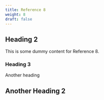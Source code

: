 ```yaml
---
title: Reference 8
weight: 8
draft: false
---
```


## Heading 2

This is some dummy content for Reference 8.

### Heading 3

Another heading

## Another Heading 2

